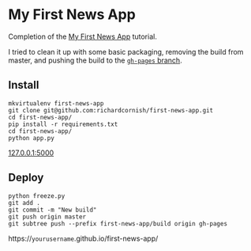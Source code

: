 My First News App
=================

Completion of the [My First News App](http://first-news-app.readthedocs.io/) tutorial.

I tried to clean it up with some basic packaging, removing the build from master, and pushing the build to the [`gh-pages` branch](https://github.com/richardcornish/first-news-app/tree/gh-pages).

Install
-------

```
mkvirtualenv first-news-app
git clone git@github.com:richardcornish/first-news-app.git
cd first-news-app/
pip install -r requirements.txt
cd first-news-app/
python app.py
```

[127.0.0.1:5000](http://127.0.0.1:5000/)

Deploy
------

```
python freeze.py
git add .
git commit -m "New build"
git push origin master
git subtree push --prefix first-news-app/build origin gh-pages
```

https://`yourusername`.github.io/first-news-app/
